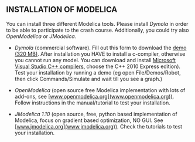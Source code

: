 
INSTALLATION OF MODELICA
----------------------------------------------------
You can install three different Modelica tools. Please install *Dymola* in order to be able to participate to the crash course. Additionally, you could try also *OpenModelica* or *JModelica*.

* *Dymola* (commercial software). Fill out this form to download the [demo (320 MB)](http://www.claytex.com/products/dymola/dymola-demo/). 
After installation you HAVE to install a c-compiler, otherwise you cannot run any model. You can download and install [Microsoft Visual Studio C++ compilers](http://www.microsoft.com/visualstudio/eng/downloads), choose the C++ 2010 Express edition).
Test your installation by running a demo (eg open File/Demos/Robot, then click Commands/Simulate and wait till you see a graph.)

* *OpenModelica* (open source free Modelica implementation with lots of add-ons, see [www.openmodelica.org](www.openmodelica.org)). Follow instructions in the manual/tutorial to test your installation.

* *JModelica 1.10* (open source, free, python based implementation of Modelica, focus on gradient based optimization, NO GUI. See [www.jmodelica.org](www.jmodelica.org)). Check the tutorials to test your installation.

